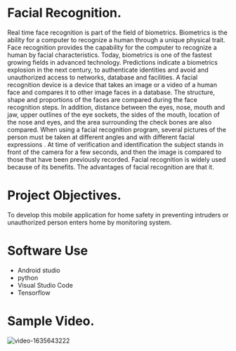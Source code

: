 # Facial Recognition.



Real time face recognition is part of the field of biometrics. Biometrics is  the  ability for a computer to  recognize a human through a unique physical trait. Face recognition provides the capability  for  the  computer  to  recognize  a  human  by  facial characteristics. Today, biometrics is one of the fastest growing fields  in  advanced  technology.  Predictions  indicate  a biometrics  explosion  in  the  next  century,  to  authenticate identities  and  avoid  and  unauthorized  access  to  networks, database and facilities. A facial recognition device is a  device  that takes an  image or  a  video  of  a human  face  and  compares  it  to other  image faces in a database. The structure, shape and proportions of the faces  are  compared  during  the  face  recognition  steps.  In addition,  distance  between  the  eyes,  nose,  mouth  and  jaw, upper  outlines  of  the  eye  sockets,  the  sides  of  the  mouth, location  of  the  nose  and  eyes,  and  the  area  surrounding  the check bones are also compared. When  using  a  facial  recognition  program,  several pictures of  the  person  must  be  taken  at  different  angles  and  with different  facial  expressions . At  time  of  verification  and identification the subject stands in front of the camera for a few seconds,  and  then  the  image  is  compared  to  those  that  have been previously recorded. Facial  recognition  is  widely  used  because  of  its  benefits. The advantages of facial recognition are that it.



# Project Objectives.

To develop this mobile application for home safety in preventing intruders or unauthorized person enters home by monitoring system. 


# Software Use
- Android studio 
- python
- Visual Studio Code
- Tensorflow


# Sample Video.

![video-1635643222](https://user-images.githubusercontent.com/93446675/139563085-f7001f9c-2293-486a-83ac-92ec7cc642e0.gif)

